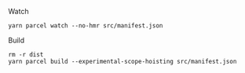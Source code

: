 
Watch

```
yarn parcel watch --no-hmr src/manifest.json
```

Build

```
rm -r dist
yarn parcel build --experimental-scope-hoisting src/manifest.json
```
